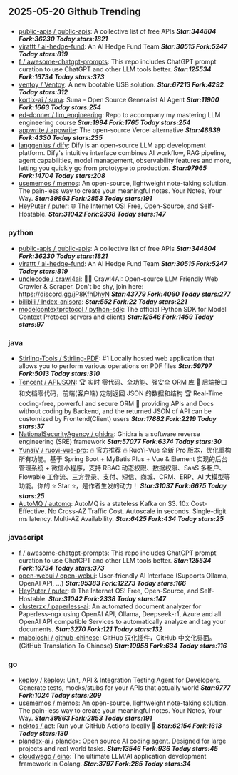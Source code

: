 ## 2025-05-20 Github Trending

### 
* [public-apis / public-apis](https://github.com/public-apis/public-apis): A collective list of free APIs ***Star:344804 Fork:36230 Today stars:1821***
* [virattt / ai-hedge-fund](https://github.com/virattt/ai-hedge-fund): An AI Hedge Fund Team ***Star:30515 Fork:5247 Today stars:819***
* [f / awesome-chatgpt-prompts](https://github.com/f/awesome-chatgpt-prompts): This repo includes ChatGPT prompt curation to use ChatGPT and other LLM tools better. ***Star:125534 Fork:16734 Today stars:373***
* [ventoy / Ventoy](https://github.com/ventoy/Ventoy): A new bootable USB solution. ***Star:67213 Fork:4292 Today stars:312***
* [kortix-ai / suna](https://github.com/kortix-ai/suna): Suna - Open Source Generalist AI Agent ***Star:11900 Fork:1663 Today stars:254***
* [ed-donner / llm_engineering](https://github.com/ed-donner/llm_engineering): Repo to accompany my mastering LLM engineering course ***Star:1994 Fork:1765 Today stars:254***
* [appwrite / appwrite](https://github.com/appwrite/appwrite): The open-source Vercel alternative ***Star:48939 Fork:4330 Today stars:235***
* [langgenius / dify](https://github.com/langgenius/dify): Dify is an open-source LLM app development platform. Dify's intuitive interface combines AI workflow, RAG pipeline, agent capabilities, model management, observability features and more, letting you quickly go from prototype to production. ***Star:97965 Fork:14704 Today stars:208***
* [usememos / memos](https://github.com/usememos/memos): An open-source, lightweight note-taking solution. The pain-less way to create your meaningful notes. Your Notes, Your Way. ***Star:39863 Fork:2853 Today stars:191***
* [HeyPuter / puter](https://github.com/HeyPuter/puter): 🌐 The Internet OS! Free, Open-Source, and Self-Hostable. ***Star:31042 Fork:2338 Today stars:147***

### python
* [public-apis / public-apis](https://github.com/public-apis/public-apis): A collective list of free APIs ***Star:344804 Fork:36230 Today stars:1821***
* [virattt / ai-hedge-fund](https://github.com/virattt/ai-hedge-fund): An AI Hedge Fund Team ***Star:30515 Fork:5247 Today stars:819***
* [unclecode / crawl4ai](https://github.com/unclecode/crawl4ai): 🚀🤖 Crawl4AI: Open-source LLM Friendly Web Crawler & Scraper. Don't be shy, join here: https://discord.gg/jP8KfhDhyN ***Star:43779 Fork:4060 Today stars:277***
* [bilibili / Index-anisora](https://github.com/bilibili/Index-anisora):  ***Star:552 Fork:22 Today stars:221***
* [modelcontextprotocol / python-sdk](https://github.com/modelcontextprotocol/python-sdk): The official Python SDK for Model Context Protocol servers and clients ***Star:12546 Fork:1459 Today stars:97***

### java
* [Stirling-Tools / Stirling-PDF](https://github.com/Stirling-Tools/Stirling-PDF): #1 Locally hosted web application that allows you to perform various operations on PDF files ***Star:59797 Fork:5013 Today stars:310***
* [Tencent / APIJSON](https://github.com/Tencent/APIJSON): 🏆 实时 零代码、全功能、强安全 ORM 库 🚀 后端接口和文档零代码，前端(客户端) 定制返回 JSON 的数据和结构 🏆 Real-Time coding-free, powerful and secure ORM 🚀 providing APIs and Docs without coding by Backend, and the returned JSON of API can be customized by Frontend(Client) users ***Star:17882 Fork:2219 Today stars:37***
* [NationalSecurityAgency / ghidra](https://github.com/NationalSecurityAgency/ghidra): Ghidra is a software reverse engineering (SRE) framework ***Star:57077 Fork:6374 Today stars:30***
* [YunaiV / ruoyi-vue-pro](https://github.com/YunaiV/ruoyi-vue-pro): 🔥 官方推荐 🔥 RuoYi-Vue 全新 Pro 版本，优化重构所有功能。基于 Spring Boot + MyBatis Plus + Vue & Element 实现的后台管理系统 + 微信小程序，支持 RBAC 动态权限、数据权限、SaaS 多租户、Flowable 工作流、三方登录、支付、短信、商城、CRM、ERP、AI 大模型等功能。你的 ⭐️ Star ⭐️，是作者生发的动力！ ***Star:31037 Fork:6675 Today stars:25***
* [AutoMQ / automq](https://github.com/AutoMQ/automq): AutoMQ is a stateless Kafka on S3. 10x Cost-Effective. No Cross-AZ Traffic Cost. Autoscale in seconds. Single-digit ms latency. Multi-AZ Availability. ***Star:6425 Fork:434 Today stars:25***

### javascript
* [f / awesome-chatgpt-prompts](https://github.com/f/awesome-chatgpt-prompts): This repo includes ChatGPT prompt curation to use ChatGPT and other LLM tools better. ***Star:125534 Fork:16734 Today stars:373***
* [open-webui / open-webui](https://github.com/open-webui/open-webui): User-friendly AI Interface (Supports Ollama, OpenAI API, ...) ***Star:95383 Fork:12273 Today stars:166***
* [HeyPuter / puter](https://github.com/HeyPuter/puter): 🌐 The Internet OS! Free, Open-Source, and Self-Hostable. ***Star:31042 Fork:2338 Today stars:147***
* [clusterzx / paperless-ai](https://github.com/clusterzx/paperless-ai): An automated document analyzer for Paperless-ngx using OpenAI API, Ollama, Deepseek-r1, Azure and all OpenAI API compatible Services to automatically analyze and tag your documents. ***Star:3270 Fork:121 Today stars:132***
* [maboloshi / github-chinese](https://github.com/maboloshi/github-chinese): GitHub 汉化插件，GitHub 中文化界面。 (GitHub Translation To Chinese) ***Star:10958 Fork:634 Today stars:116***

### go
* [keploy / keploy](https://github.com/keploy/keploy): Unit, API & Integration Testing Agent for Developers. Generate tests, mocks/stubs for your APIs that actually work! ***Star:9777 Fork:1024 Today stars:209***
* [usememos / memos](https://github.com/usememos/memos): An open-source, lightweight note-taking solution. The pain-less way to create your meaningful notes. Your Notes, Your Way. ***Star:39863 Fork:2853 Today stars:191***
* [nektos / act](https://github.com/nektos/act): Run your GitHub Actions locally 🚀 ***Star:62154 Fork:1613 Today stars:130***
* [plandex-ai / plandex](https://github.com/plandex-ai/plandex): Open source AI coding agent. Designed for large projects and real world tasks. ***Star:13546 Fork:936 Today stars:45***
* [cloudwego / eino](https://github.com/cloudwego/eino): The ultimate LLM/AI application development framework in Golang. ***Star:3797 Fork:285 Today stars:34***

